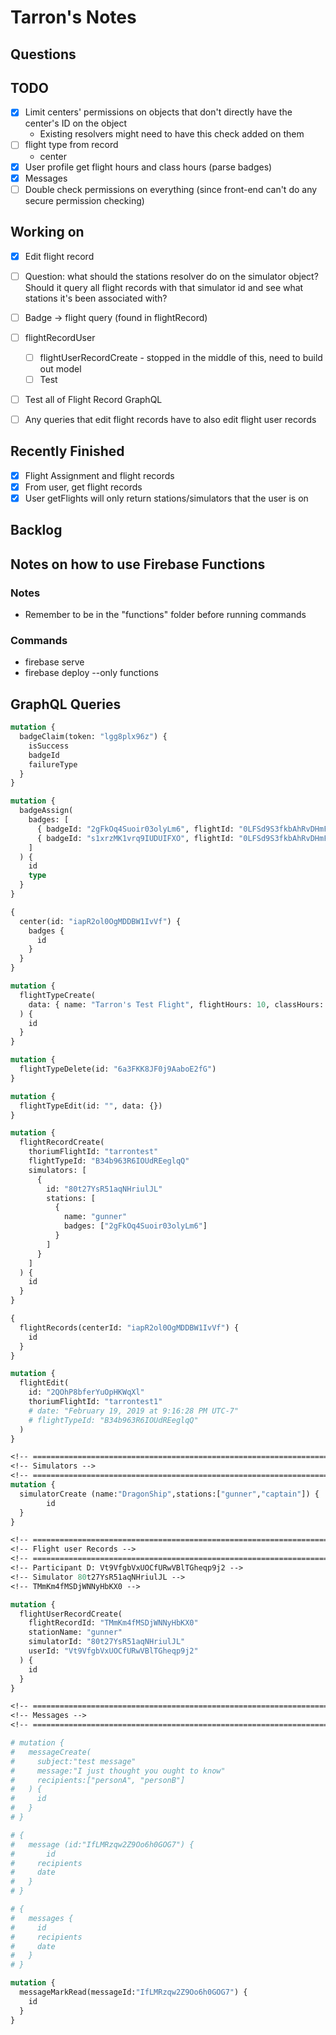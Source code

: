# Tarron's Notes

## Questions

## TODO

- [x] Limit centers' permissions on objects that don't directly have the center's ID on the object
  - Existing resolvers might need to have this check added on them
- [ ] flight type from record
  - center
- [X] User profile get flight hours and class hours (parse badges)
- [x] Messages
- [ ] Double check permissions on everything (since front-end can't do any secure permission checking)

## Working on

- [x] Edit flight record
- [ ] Question: what should the stations resolver do on the simulator object? Should it query all flight records with that simulator id and see what stations it's been associated with?
- [ ] Badge -> flight query (found in flightRecord)
- [ ] flightRecordUser
  - [ ] flightUserRecordCreate - stopped in the middle of this, need to build out model
  - [ ] Test
- [ ] Test all of Flight Record GraphQL
- [ ] Any queries that edit flight records have to also edit flight user records


## Recently Finished

- [x] Flight Assignment and flight records
- [x] From user, get flight records
- [x] User getFlights will only return stations/simulators that the user is on

## Backlog

## Notes on how to use Firebase Functions

### Notes

- Remember to be in the "functions" folder before running commands

### Commands

- firebase serve
- firebase deploy --only functions

## GraphQL Queries

```graphql
mutation {
  badgeClaim(token: "lgg8plx96z") {
    isSuccess
    badgeId
    failureType
  }
}

mutation {
  badgeAssign(
    badges: [
      { badgeId: "2gFkOq4Suoir03olyLm6", flightId: "0LFSd9S3fkbAhRvDHmFV" }
      { badgeId: "s1xrzMK1vrq9IUDUIFXO", flightId: "0LFSd9S3fkbAhRvDHmFV" }
    ]
  ) {
    id
    type
  }
}

{
  center(id: "iapR2ol0OgMDDBW1IvVf") {
    badges {
      id
    }
  }
}

mutation {
  flightTypeCreate(
    data: { name: "Tarron's Test Flight", flightHours: 10, classHours: 20 }
  ) {
    id
  }
}

mutation {
  flightTypeDelete(id: "6a3FKK8JF0j9AaboE2fG")
}

mutation {
  flightTypeEdit(id: "", data: {})
}

mutation {
  flightRecordCreate(
    thoriumFlightId: "tarrontest"
    flightTypeId: "B34b963R6IOUdREeglqQ"
    simulators: [
      {
        id: "80t27YsR51aqNHriulJL"
        stations: [
          {
            name: "gunner"
            badges: ["2gFkOq4Suoir03olyLm6"]
          }
        ]
      }
    ]
  ) {
    id
  }
}

{
  flightRecords(centerId: "iapR2ol0OgMDDBW1IvVf") {
    id
  }
}

mutation {
  flightEdit(
    id: "2QOhP8bferYuOpHKWqXl"
    thoriumFlightId: "tarrontest1"
    # date: "February 19, 2019 at 9:16:28 PM UTC-7"
    # flightTypeId: "B34b963R6IOUdREeglqQ"
  )
}

<!-- ======================================================================= -->
<!-- Simulators -->
<!-- ======================================================================= -->
mutation {
  simulatorCreate (name:"DragonShip",stations:["gunner","captain"]) {
		id
  }
}

<!-- ======================================================================= -->
<!-- Flight user Records -->
<!-- ======================================================================= -->
<!-- Participant D: Vt9VfgbVxUOCfURwVBlTGheqp9j2 -->
<!-- Simulator 80t27YsR51aqNHriulJL -->
<!-- TMmKm4fMSDjWNNyHbKX0 -->

mutation {
  flightUserRecordCreate(
    flightRecordId: "TMmKm4fMSDjWNNyHbKX0"
    stationName: "gunner"
    simulatorId: "80t27YsR51aqNHriulJL"
    userId: "Vt9VfgbVxUOCfURwVBlTGheqp9j2"
  ) {
    id
  }
}

<!-- ======================================================================= -->
<!-- Messages -->
<!-- ======================================================================= -->

# mutation {
#   messageCreate(
#     subject:"test message"
#     message:"I just thought you ought to know"
#     recipients:["personA", "personB"]
#   ) {
#     id
#   }
# }

# {
# 	message (id:"IfLMRzqw2Z9Oo6h0GOG7") {
# 		id
#     recipients
#     date
#   }
# }

# {
#   messages {
#     id
#     recipients
#     date
#   }
# }

mutation {
  messageMarkRead(messageId:"IfLMRzqw2Z9Oo6h0GOG7") {
    id
  }
}

```
